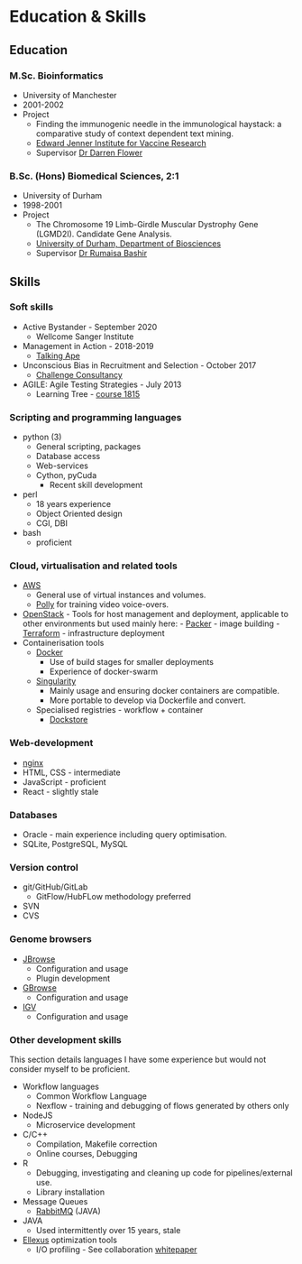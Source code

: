 # Education & Skills

## Education

### M.Sc. Bioinformatics

- University of Manchester
- 2001-2002
- Project
    - Finding the immunogenic needle in the immunological haystack: a comparative study of context dependent text mining.
    - [Edward Jenner Institute for Vaccine Research](http://www.jenner.ac.uk/home)
    - Supervisor [Dr Darren Flower](http://www.aston.ac.uk/lhs/staff/az-index/dr-darren-flower/)

### B.Sc. (Hons) Biomedical Sciences, 2:1

- University of Durham
- 1998-2001
- Project
    - The Chromosome 19 Limb-Girdle Muscular Dystrophy Gene (LGMD2I). Candidate Gene Analysis.
    - [University of Durham, Department of Biosciences](https://www.dur.ac.uk/biosciences/)
    - Supervisor [Dr Rumaisa Bashir](https://www.linkedin.com/in/rumaisa-bashir-ba7628153/)

## Skills

### Soft skills

- Active Bystander - September 2020
    - Wellcome Sanger Institute
- Management in Action - 2018-2019
    - [Talking Ape](https://www.talking-ape.com/)
- Unconscious Bias in Recruitment and Selection - October 2017
    - [Challenge Consultancy](https://www.challcon.com/)
- AGILE: Agile Testing Strategies - July 2013
    - Learning Tree - [course 1815][lt-agile-url]

### Scripting and programming languages

- python (3)
    - General scripting, packages
    - Database access
    - Web-services
    - Cython, pyCuda
        - Recent skill development
- perl
    - 18 years experience
    - Object Oriented design
    - CGI, DBI
- bash
    - proficient

### Cloud, virtualisation and related tools

- [AWS](https://aws.amazon.com/)
    - General use of virtual instances and volumes.
    - [Polly](https://aws.amazon.com/polly/) for training video voice-overs.
- [OpenStack](https://www.openstack.org/)
      - Tools for host management and deployment, applicable to other environments but used mainly here:
          - [Packer](https://www.packer.io/) - image building
          - [Terraform](https://www.terraform.io/) - infrastructure deployment
- Containerisation tools
    - [Docker](https://www.docker.com/)
        - Use of build stages for smaller deployments
        - Experience of docker-swarm
    - [Singularity](https://sylabs.io/singularity/)
        - Mainly usage and ensuring docker containers are compatible.
        - More portable to develop via Dockerfile and convert.
    - Specialised registries - workflow + container
        - [Dockstore](https://dockstore.org)

### Web-development

- [nginx](https://www.nginx.com/resources/wiki/)
- HTML, CSS - intermediate
- JavaScript - proficient
- React - slightly stale

### Databases

- Oracle - main experience including query optimisation.
- SQLite, PostgreSQL, MySQL

### Version control

- git/GitHub/GitLab
    - GitFlow/HubFLow methodology preferred
- SVN
- CVS

### Genome browsers

- [JBrowse](https://jbrowse.org)
    - Configuration and usage
    - Plugin development
- [GBrowse](http://gmod.org/wiki/GBrowse)
    - Configuration and usage
- [IGV](http://software.broadinstitute.org/software/igv/)
    - Configuration and usage

### Other development skills

This section details languages I have some experience but would not consider myself to be proficient.

- Workflow languages
    - Common Workflow Language
    - Nexflow - training and debugging of flows generated by others only
- NodeJS
    - Microservice development
- C/C++
    - Compilation, Makefile correction
    - Online courses, Debugging
- R
    - Debugging, investigating and cleaning up code for pipelines/external use.
    - Library installation
- Message Queues
    - [RabbitMQ][wwdocker-url] (JAVA)
- JAVA
    - Used intermittently over 15 years, stale
- [Ellexus](https://www.ellexus.com/) optimization tools
    - I/O profiling - See collaboration [whitepaper][whitepaper-url]

<!-- refs -->
[whitepaper-url]: https://www.ellexus.com/whitepaper-accelerating-wellcome-sanger-institutes-cloud-based-genomics-pipelines-through-i-o-profiling/
[wwdocker-url]: https://github.com/cancerit/WwDocker
[lt-agile-url]: https://www.learningtree.co.uk/courses/1815/agile-testing-strategies-and-practices/
